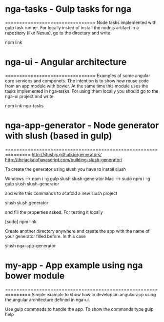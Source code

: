 # nga-tasks - Gulp tasks for nga
================================
Node tasks implemented with gulp task runner. For locally insted of install the nodejs artifact in a repository (like Nexus), go to the directory and write 

npm link


# nga-ui - Angular architecture
================================
Examples of some angular core services and componets. The intention is to show how reuse code from an app module with bower. At the same time this module uses the tasks implemented in nga-tasks. For using them locally you should go to the nga-ui project and write

npm link nga-tasks


# nga-app-generator - Node generator with slush (based in gulp)
===============================================================
http://slushjs.github.io/generators/
http://thejackalofjavascript.com/building-slush-generator/

To create the generator using slush you have to install slush 

Windows --> npm i -g gulp slush slush-generator 
Mac --> sudo npm i -g gulp slush slush-generator

and write this commands to scafold a new slush project

slush slush generator

and fill the properties asked. For testing it locally

[sudo] npm link

Create another directory anywhere and create the app with the name of your generator filled before. In this case

slush nga-app-generator


# my-app - App example using nga bower module
===============================================================
Simple example to show how lo develop an angular app using the angular architecture defined in nga-ui.

Use gulp commnads to handle the app. To show the commands type
gulp help
